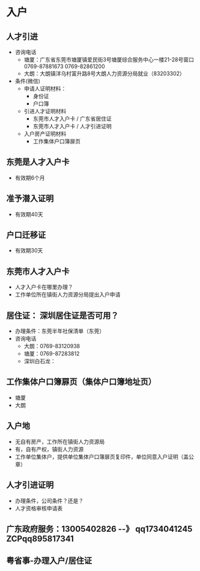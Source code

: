 # 入户
## 人才引进
+ 咨询电话
  + 塘厦：广东省东莞市塘厦镇爱民街3号塘厦综合服务中心一楼21-28号窗口  0769-87881673 0769-82861200
  + 大朗：大朗镇洋乌村富升路8号大朗人力资源分局就业（83203302）
+ 条件(微信)
  + 申请人证明材料：
    + 身份证
    + 户口簿
  + 引进人才证明材料
    + 东莞市人才入户卡 / 广东省居住证
    + 东莞市人才入户卡 / 人才引进证明
  + 入户房产证明材料
    + 工作集体户口簿扉页

## 东莞是人才入户卡
+ 有效期6个月
  
## 准予潜入证明
+ 有效期40天

## 户口迁移证
+ 有效期30天

## 东莞市人才入户卡
+ 人才入户卡在哪里办理？
+ 工作单位所在镇街人力资源分局提出入户申请

## 居住证： 深圳居住证是否可用？
+ 办理条件：东莞半年社保清单（东莞）
+ 咨询电话
  + 大朗：0769-83120938
  + 塘厦：0769-87283812
  + 深圳白石龙：

## 工作集体户口簿扉页（集体户口簿地址页）
+ 塘厦
+ 大朗

## 入户地
+ 无自有房产，工作所在镇街人力资源局
+ 有，自有产权，镇街人力资源
+ 工作单位集体户，提供单位集体户口簿扉页复印件，单位同意入户证明（盖公章）

## 人才引进证明
+ 办理条件，公司条件？还是？
+ 人才资格审核申请表

## 广东政府服务：13005402826 --》 qq1734041245 ZCPqq895817341

## 粤省事-办理入户/居住证







